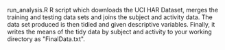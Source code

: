 run_analysis.R
R script which downloads the UCI HAR Dataset, merges the training and testing data sets and joins the subject and activity data.
The data set produced is then tidied and given descriptive variables.
Finally, it writes the means of the tidy data by subject and activity to your working directory as "FinalData.txt".

